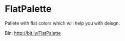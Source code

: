 # FlatPalette
Pallete with flat colors which will help you with deisgn.

Bin: http://bit.ly/FlatPalette
